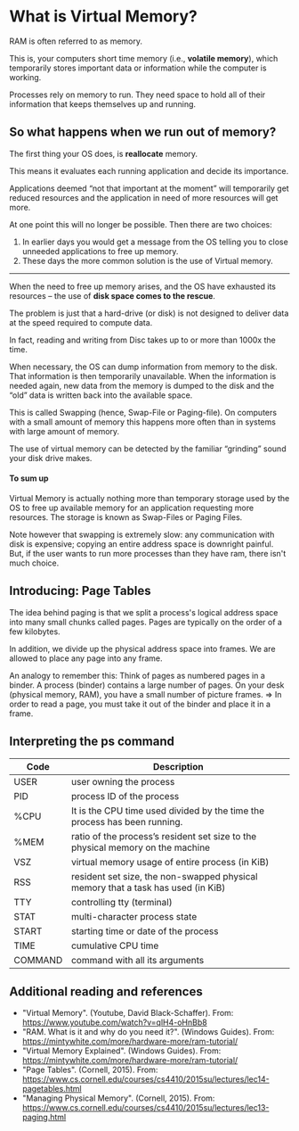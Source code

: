 # What is Virtual Memory?

RAM is often referred to as memory. 

This is, your computers short time memory (i.e., **volatile memory**), which temporarily stores important data or information while the computer is working. 

Processes rely on memory to run. They need space to hold all of their information that keeps themselves up and running.

## So what happens when we run out of memory?

The first thing your OS does, is **reallocate** memory. 

This means it evaluates each running application and decide its importance. 

Applications deemed “not that important at the moment” will temporarily get reduced resources and the application in need of more resources will get more.

At one point this will no longer be possible. Then there are two choices:

1. In earlier days you would get a message from the OS telling you to close unneeded applications to free up memory. 
2. These days the more common solution is the use of Virtual memory.

---

When the need to free up memory arises, and the OS have exhausted its resources – the use of **disk space comes to the rescue**.

The problem is just that a hard-drive (or disk) is not designed to deliver data at the speed required to compute data.

In fact, reading and writing from Disc takes up to or more than 1000x the time.

When necessary, the OS can dump information from memory to the disk. 
That information is then temporarily unavailable. 
When the information is needed again, new data from the memory is dumped to the disk 
and the “old” data is written back into the available space.

This is called Swapping (hence, Swap-File or Paging-file). On computers with a small 
amount of memory this happens more often than in systems with large amount of memory. 

The use of virtual memory can be detected by the familiar “grinding” sound your disk drive makes.

#### To sum up

Virtual Memory is actually nothing more than temporary storage used by the OS to free up available memory for an application requesting more resources. 
The storage is known as Swap-Files or Paging Files.

Note however that swapping is extremely slow: any communication with disk is expensive; copying an entire address space is downright painful. But, if the user wants to run more processes than they have ram, there isn't much choice.

## Introducing: Page Tables

The idea behind paging is that we split a process's logical address space into many small chunks called pages. 
Pages are typically on the order of a few kilobytes.

In addition, we divide up the physical address space into frames. We are allowed to place any page into any frame.

An analogy to remember this:
Think of pages as numbered pages in a binder. 
A process (binder) contains a large number of pages. 
On your desk (physical memory, RAM), you have a small number of picture frames. 
=> In order to read a page, you must take it out of the binder and place it in a frame.

## Interpreting the ps command

| Code | Description |
| -- | -- |
| USER | user owning the process |
| PID | process ID of the process |
| %CPU | It is the CPU time used divided by the time the process has been running. |
| %MEM | ratio of the process’s resident set size to the physical memory on the machine |
| VSZ | virtual memory usage of entire process (in KiB) |
| RSS | resident set size, the non-swapped physical memory that a task has used (in KiB) |
| TTY | controlling tty (terminal) |
| STAT | multi-character process state |
| START | starting time or date of the process |
| TIME | cumulative CPU time |
| COMMAND | command with all its arguments |

## Additional reading and references

- "Virtual Memory". (Youtube, David Black-Schaffer). From: https://www.youtube.com/watch?v=qlH4-oHnBb8
- "RAM. What is it and why do you need it?". (Windows Guides). From: https://mintywhite.com/more/hardware-more/ram-tutorial/ 
- "Virtual Memory Explained". (Windows Guides). From: https://mintywhite.com/more/hardware-more/ram-tutorial/ 
- "Page Tables". (Cornell, 2015). From: https://www.cs.cornell.edu/courses/cs4410/2015su/lectures/lec14-pagetables.html
- "Managing Physical Memory". (Cornell, 2015). From: https://www.cs.cornell.edu/courses/cs4410/2015su/lectures/lec13-paging.html
    
